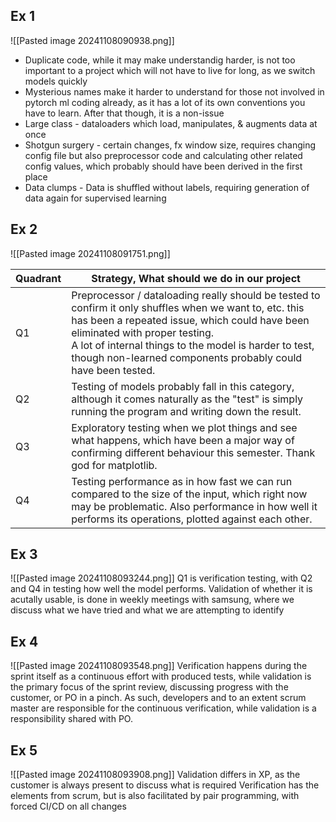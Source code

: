 ## Ex 1
![[Pasted image 20241108090938.png]]
- Duplicate code, while it may make understandig harder, is not too important to a project which will not have to live for long, as we switch models quickly
- Mysterious names make it harder to understand for those not involved in pytorch ml coding already, as it has a lot of its own conventions you have to learn. After that though, it is a non-issue
- Large class - dataloaders which load, manipulates, & augments data at once
- Shotgun surgery - certain changes, fx window size, requires changing config file but also preprocessor code and calculating other related config values, which probably should have been derived in the first place
 - Data clumps - Data is shuffled without labels, requiring generation of data again for supervised learning 
## Ex 2
![[Pasted image 20241108091751.png]]

| Quadrant | Strategy, What should we do in our project                                                                                                                                                                                                                                                                             |
| -------- | ---------------------------------------------------------------------------------------------------------------------------------------------------------------------------------------------------------------------------------------------------------------------------------------------------------------------- |
| Q1       | Preprocessor / dataloading really should be tested to confirm it only shuffles when we want to, etc. this has been a repeated issue, which could have been eliminated with proper testing.<br>A lot of internal things to the model is harder to test, though non-learned  components probably could have been tested. |
| Q2       | Testing of models probably fall in this category, although it comes naturally as the "test" is simply running the program and writing down the result.                                                                                                                                                                 |
| Q3       | Exploratory testing when we plot things and see what happens, which have been a major way of confirming different  behaviour this semester. Thank god for matplotlib.                                                                                                                                                  |
| Q4       | Testing performance as in how fast we can run compared to the size of the input, which right now may be problematic. Also performance in how well it performs its operations, plotted against each other.                                                                                                              |

## Ex 3
![[Pasted image 20241108093244.png]]
Q1 is verification testing, with Q2 and Q4 in testing how well the model performs. Validation of whether it is acutally usable, is done in weekly meetings with samsung, where we discuss what we have tried and what we are attempting to identify

## Ex 4
![[Pasted image 20241108093548.png]]
Verification happens during the sprint itself as a continuous effort with produced tests, while validation is the primary focus of the sprint review, discussing progress with the customer, or PO in a pinch. As such, developers and to an extent scrum master are responsible for the continuous verification, while validation is a responsibility shared with PO.

## Ex 5
![[Pasted image 20241108093908.png]]
Validation differs in XP, as the customer is always present to discuss what is required
Verification has the elements from scrum, but is also facilitated by pair programming, with forced CI/CD on all changes